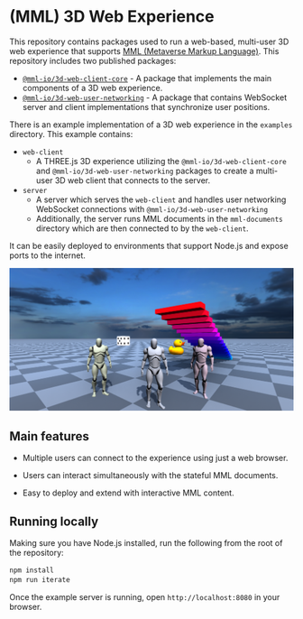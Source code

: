 # (MML) 3D Web Experience

This repository contains packages used to run a web-based, multi-user 3D web experience that
supports [MML (Metaverse Markup Language)](https://mml.io/). This repository includes two published
packages:

- [`@mml-io/3d-web-client-core`](./packages/3d-web-client-core) - A package that implements the main
  components of a 3D web experience.
- [`@mml-io/3d-web-user-networking`](./packages/3d-web-user-networking) - A package that contains
  WebSocket server and client implementations that synchronize user positions.

There is an example implementation of a 3D web experience in the `examples` directory. This example
contains:

- `web-client`
  - A THREE.js 3D experience utilizing the `@mml-io/3d-web-client-core` and
    `@mml-io/3d-web-user-networking` packages to create a multi-user 3D web client that connects to
    the server.
- `server`
  - A server which serves the `web-client` and handles user networking WebSocket connections with
    `@mml-io/3d-web-user-networking`
  - Additionally, the server runs MML documents in the `mml-documents` directory which are then
    connected to by the `web-client`.

It can be easily deployed to environments that support Node.js and expose ports to the internet.

<img src="./playground.png">

## Main features

- Multiple users can connect to the experience using just a web browser.

- Users can interact simultaneously with the stateful MML documents.

- Easy to deploy and extend with interactive MML content.

## Running locally

Making sure you have Node.js installed, run the following from the root of the repository:

```bash
npm install
npm run iterate
```

Once the example server is running, open `http://localhost:8080` in your browser.
